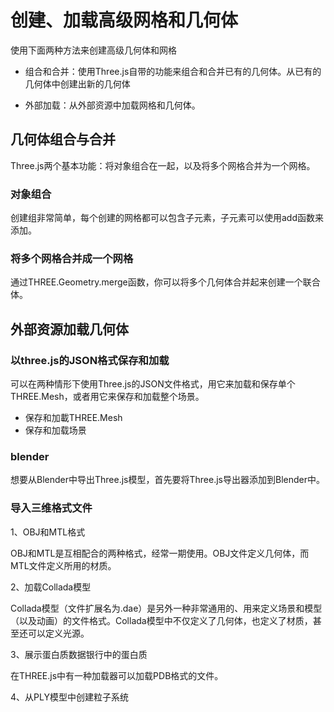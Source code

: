# 创建、加载高级网格和几何体


使用下面两种方法来创建高级几何体和网格

- 组合和合并：使用Three.js自带的功能来组合和合并已有的几何体。从已有的几何体中创建出新的几何体

- 外部加载：从外部资源中加载网格和几何体。

## 几何体组合与合并

Three.js两个基本功能：将对象组合在一起，以及将多个网格合并为一个网格。

### 对象组合

创建组非常简单，每个创建的网格都可以包含子元素，子元素可以使用add函数来添加。

### 将多个网格合并成一个网格

通过THREE.Geometry.merge函数，你可以将多个几何体合并起来创建一个联合体。


## 外部资源加载几何体

### 以three.js的JSON格式保存和加载

可以在两种情形下使用Three.js的JSON文件格式，用它来加载和保存单个THREE.Mesh，或者用它来保存和加载整个场景。

- 保存和加載THREE.Mesh
- 保存和加载场景

### blender

想要从Blender中导出Three.js模型，首先要将Three.js导出器添加到Blender中。

### 导入三维格式文件

1、OBJ和MTL格式

OBJ和MTL是互相配合的两种格式，经常一期使用。OBJ文件定义几何体，而MTL文件定义所用的材质。

2、加载Collada模型

Collada模型（文件扩展名为.dae）是另外一种非常通用的、用来定义场景和模型（以及动画）的文件格式。Collada模型中不仅定义了几何体，也定义了材质，甚至还可以定义光源。

3、展示蛋白质数据银行中的蛋白质

在THREE.js中有一种加载器可以加载PDB格式的文件。

4、从PLY模型中创建粒子系统

